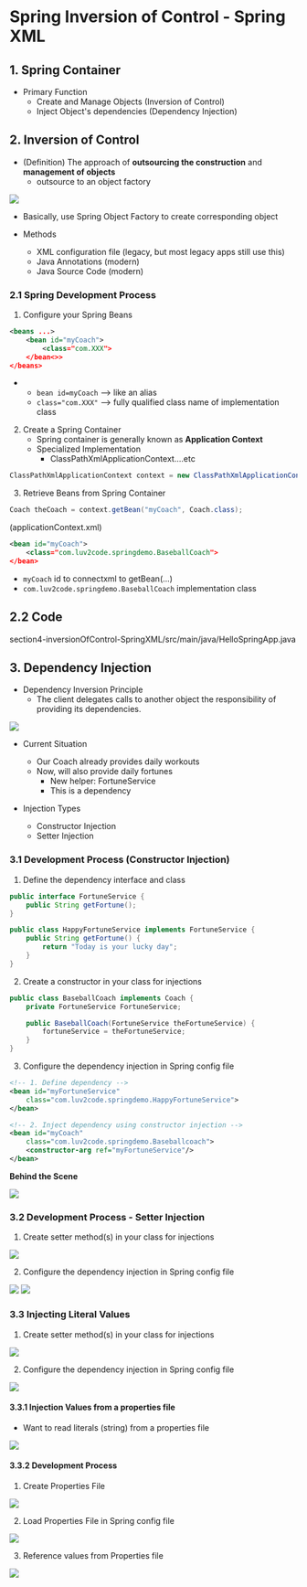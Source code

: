 # Spring Inversion of Control - Spring XML

## 1. Spring Container

* Primary Function
    * Create and Manage Objects (Inversion of Control)
    * Inject Object's dependencies (Dependency Injection)

## 2. Inversion of Control
* (Definition) The approach of **outsourcing the construction** and **management of objects**
    * outsource to an object factory

<img src="./img/1.png"/>

* Basically, use Spring Object Factory to create corresponding object

* Methods
    * XML configuration file (legacy, but most legacy apps still use this)
    * Java Annotations (modern)
    * Java Source Code (modern)

### 2.1 Spring Development Process
1. Configure your Spring Beans
```xml
<beans ...>
    <bean id="myCoach">
        <class="com.XXX">
    </bean<>>
</beans>
```

*
    * `bean id=myCoach` --> like an alias
    * `class="com.XXX"` --> fully qualified class name of implementation class

2. Create a Spring Container
    * Spring container is generally known as **Application Context**
    * Specialized Implementation
        * ClassPathXmlApplicationContext....etc

```java
ClassPathXmlApplicationContext context = new ClassPathXmlApplicationContext("applicationContext.xml");
```

3. Retrieve Beans from Spring Container
```java
Coach theCoach = context.getBean("myCoach", Coach.class);
```
(applicationContext.xml)
```xml
<bean id="myCoach">
    <class="com.luv2code.springdemo.BaseballCoach">
</bean>
```

* `myCoach` id to connectxml to getBean(...)
* `com.luv2code.springdemo.BaseballCoach` implementation class

## 2.2 Code
section4-inversionOfControl-SpringXML/src/main/java/HelloSpringApp.java

## 3. Dependency Injection
* Dependency Inversion Principle
    * The client delegates calls to another object the responsibility of providing its dependencies.

<img src="./img/2.png"/>

* Current Situation
    * Our Coach already provides daily workouts
    * Now, will also provide daily fortunes
        * New helper: FortuneService
        * This is a dependency

* Injection Types
    * Constructor Injection
    * Setter Injection

### 3.1 Development Process (Constructor Injection)

1. Define the dependency interface and class

```java
public interface FortuneService {
    public String getFortune();
}

public class HappyFortuneService implements FortuneService {
    public String getFortune() {
        return "Today is your lucky day";
    }
}
```

2. Create a constructor in your class for injections
```java
public class BaseballCoach implements Coach {
    private FortuneService FortuneService;

    public BaseballCoach(FortuneService theFortuneService) {
        fortuneService = theFortuneService;
    }
}
```

3. Configure the dependency injection in Spring config file
```xml
<!-- 1. Define dependency -->
<bean id="myFortuneService"
    class="com.luv2code.springdemo.HappyFortuneService">
</bean>

<!-- 2. Inject dependency using constructor injection -->
<bean id="myCoach"
    class="com.luv2code.springdemo.Baseballcoach">
    <constructor-arg ref="myFortuneService"/>
</bean>
```

**Behind the Scene**

<img src="./img/3.png"/>

### 3.2 Development Process - Setter Injection

1. Create setter method(s) in your class for injections

<img src="./img/4.png"/>

2. Configure the dependency injection in Spring config file

<img src="./img/5.png"/>


<img src="./img/6.png"/>

### 3.3 Injecting Literal Values

1. Create setter method(s) in your class for injections

<img src="./img/7.png"/>

2. Configure the dependency injection in Spring config file

<img src="./img/8.png"/>

#### 3.3.1 Injection Values from a properties file

* Want to read literals (string) from a properties file
<img src="./img/9.png"/>


#### 3.3.2 Development Process

1. Create Properties File

<img src="./img/10.png"/>


2. Load Properties File in Spring config file

<img src="./img/11.png"/>

3. Reference values from Properties file

<img src="./img/12.png"/>
